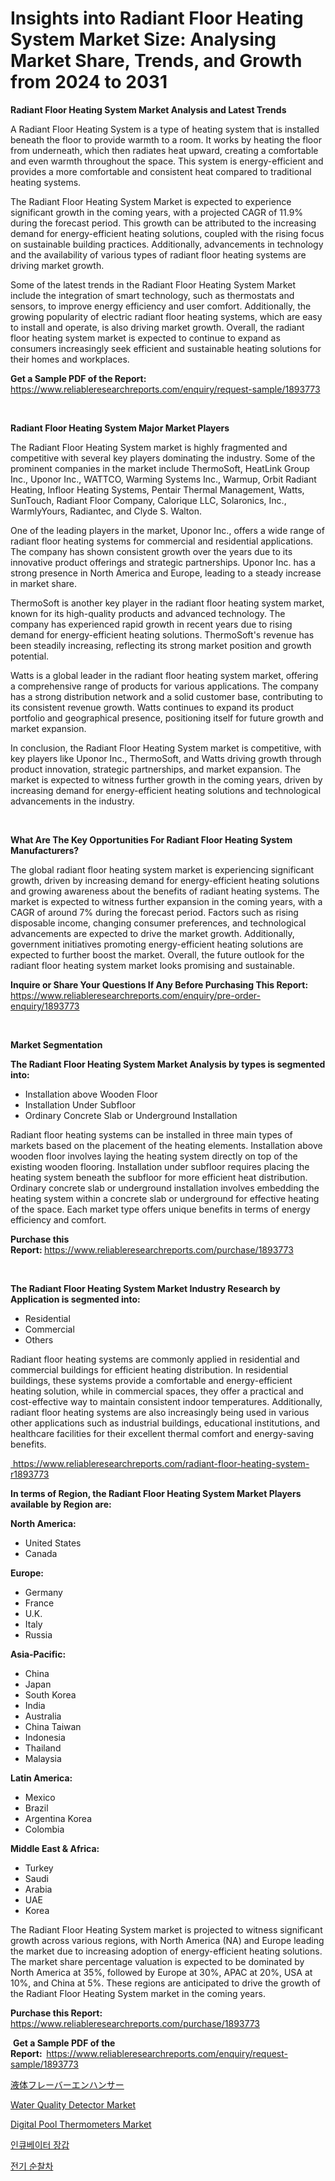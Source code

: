 <p><h1>Insights into Radiant Floor Heating System Market Size: Analysing Market Share, Trends, and Growth from 2024 to 2031</h1></p><p><strong>Radiant Floor Heating System Market Analysis and Latest Trends</strong></p>
<p><p>A Radiant Floor Heating System is a type of heating system that is installed beneath the floor to provide warmth to a room. It works by heating the floor from underneath, which then radiates heat upward, creating a comfortable and even warmth throughout the space. This system is energy-efficient and provides a more comfortable and consistent heat compared to traditional heating systems.</p><p>The Radiant Floor Heating System Market is expected to experience significant growth in the coming years, with a projected CAGR of 11.9% during the forecast period. This growth can be attributed to the increasing demand for energy-efficient heating solutions, coupled with the rising focus on sustainable building practices. Additionally, advancements in technology and the availability of various types of radiant floor heating systems are driving market growth.</p><p>Some of the latest trends in the Radiant Floor Heating System Market include the integration of smart technology, such as thermostats and sensors, to improve energy efficiency and user comfort. Additionally, the growing popularity of electric radiant floor heating systems, which are easy to install and operate, is also driving market growth. Overall, the radiant floor heating system market is expected to continue to expand as consumers increasingly seek efficient and sustainable heating solutions for their homes and workplaces.</p></p>
<p><strong>Get a Sample PDF of the Report:&nbsp;</strong> <a href="https://www.reliableresearchreports.com/enquiry/request-sample/1893773">https://www.reliableresearchreports.com/enquiry/request-sample/1893773</a></p>
<p>&nbsp;</p>
<p><strong>Radiant Floor Heating System Major Market Players</strong></p>
<p><p>The Radiant Floor Heating System market is highly fragmented and competitive with several key players dominating the industry. Some of the prominent companies in the market include ThermoSoft, HeatLink Group Inc., Uponor Inc., WATTCO, Warming Systems Inc., Warmup, Orbit Radiant Heating, Infloor Heating Systems, Pentair Thermal Management, Watts, SunTouch, Radiant Floor Company, Calorique LLC, Solaronics, Inc., WarmlyYours, Radiantec, and Clyde S. Walton.</p><p>One of the leading players in the market, Uponor Inc., offers a wide range of radiant floor heating systems for commercial and residential applications. The company has shown consistent growth over the years due to its innovative product offerings and strategic partnerships. Uponor Inc. has a strong presence in North America and Europe, leading to a steady increase in market share.</p><p>ThermoSoft is another key player in the radiant floor heating system market, known for its high-quality products and advanced technology. The company has experienced rapid growth in recent years due to rising demand for energy-efficient heating solutions. ThermoSoft's revenue has been steadily increasing, reflecting its strong market position and growth potential.</p><p>Watts is a global leader in the radiant floor heating system market, offering a comprehensive range of products for various applications. The company has a strong distribution network and a solid customer base, contributing to its consistent revenue growth. Watts continues to expand its product portfolio and geographical presence, positioning itself for future growth and market expansion.</p><p>In conclusion, the Radiant Floor Heating System market is competitive, with key players like Uponor Inc., ThermoSoft, and Watts driving growth through product innovation, strategic partnerships, and market expansion. The market is expected to witness further growth in the coming years, driven by increasing demand for energy-efficient heating solutions and technological advancements in the industry.</p></p>
<p>&nbsp;</p>
<p><strong>What Are The Key Opportunities For Radiant Floor Heating System Manufacturers?</strong></p>
<p><p>The global radiant floor heating system market is experiencing significant growth, driven by increasing demand for energy-efficient heating solutions and growing awareness about the benefits of radiant heating systems. The market is expected to witness further expansion in the coming years, with a CAGR of around 7% during the forecast period. Factors such as rising disposable income, changing consumer preferences, and technological advancements are expected to drive the market growth. Additionally, government initiatives promoting energy-efficient heating solutions are expected to further boost the market. Overall, the future outlook for the radiant floor heating system market looks promising and sustainable.</p></p>
<p><strong>Inquire or Share Your Questions If Any Before Purchasing This Report:</strong> <a href="https://www.reliableresearchreports.com/enquiry/pre-order-enquiry/1893773">https://www.reliableresearchreports.com/enquiry/pre-order-enquiry/1893773</a></p>
<p>&nbsp;</p>
<p><strong>Market Segmentation</strong></p>
<p><strong>The Radiant Floor Heating System Market Analysis by types is segmented into:</strong></p>
<p><ul><li>Installation above Wooden Floor</li><li>Installation Under Subfloor</li><li>Ordinary Concrete Slab or Underground Installation</li></ul></p>
<p><p>Radiant floor heating systems can be installed in three main types of markets based on the placement of the heating elements. Installation above wooden floor involves laying the heating system directly on top of the existing wooden flooring. Installation under subfloor requires placing the heating system beneath the subfloor for more efficient heat distribution. Ordinary concrete slab or underground installation involves embedding the heating system within a concrete slab or underground for effective heating of the space. Each market type offers unique benefits in terms of energy efficiency and comfort.</p></p>
<p><strong>Purchase this Report:&nbsp;</strong><a href="https://www.reliableresearchreports.com/purchase/1893773">https://www.reliableresearchreports.com/purchase/1893773</a></p>
<p>&nbsp;</p>
<p><strong>The Radiant Floor Heating System Market Industry Research by Application is segmented into:</strong></p>
<p><ul><li>Residential</li><li>Commercial</li><li>Others</li></ul></p>
<p><p>Radiant floor heating systems are commonly applied in residential and commercial buildings for efficient heating distribution. In residential buildings, these systems provide a comfortable and energy-efficient heating solution, while in commercial spaces, they offer a practical and cost-effective way to maintain consistent indoor temperatures. Additionally, radiant floor heating systems are also increasingly being used in various other applications such as industrial buildings, educational institutions, and healthcare facilities for their excellent thermal comfort and energy-saving benefits.</p></p>
<p><a href="https://www.reliableresearchreports.com/radiant-floor-heating-system-r1893773">&nbsp;https://www.reliableresearchreports.com/radiant-floor-heating-system-r1893773</a></p>
<p><strong>In terms of Region, the Radiant Floor Heating System Market Players available by Region are:</strong></p>
<p>
    <p> <strong> North America: </strong>
        <ul>
            <li>United States</li>
            <li>Canada</li>
        </ul>
        </p> 
    <p> <strong> Europe: </strong>
        <ul>
            <li>Germany</li>
            <li>France</li>
            <li>U.K.</li>
            <li>Italy</li>
            <li>Russia</li>
        </ul>
        </p> 
    <p> <strong> Asia-Pacific: </strong>
        <ul>
            <li>China</li>
            <li>Japan</li>
            <li>South Korea</li>
            <li>India</li>
            <li>Australia</li>
            <li>China Taiwan</li>
            <li>Indonesia</li>
            <li>Thailand</li>
            <li>Malaysia</li>
        </ul>
        </p> 
    <p> <strong> Latin America: </strong>
        <ul>
            <li>Mexico</li>
            <li>Brazil</li>
            <li>Argentina Korea</li>
            <li>Colombia</li>
        </ul>
        </p> 
    <p> <strong> Middle East & Africa: </strong>
        <ul>
            <li>Turkey</li>
            <li>Saudi</li>
            <li>Arabia</li>
            <li>UAE</li>
            <li>Korea</li>
        </ul>
    </p>
    </p>
<p><p>The Radiant Floor Heating System market is projected to witness significant growth across various regions, with North America (NA) and Europe leading the market due to increasing adoption of energy-efficient heating solutions. The market share percentage valuation is expected to be dominated by North America at 35%, followed by Europe at 30%, APAC at 20%, USA at 10%, and China at 5%. These regions are anticipated to drive the growth of the Radiant Floor Heating System market in the coming years.</p></p>
<p><strong>Purchase this Report: </strong><a href="https://www.reliableresearchreports.com/purchase/1893773">https://www.reliableresearchreports.com/purchase/1893773</a></p>
<p>&nbsp;<strong>Get a Sample PDF of the Report:&nbsp;&nbsp;</strong><a href="https://www.reliableresearchreports.com/enquiry/request-sample/1893773">https://www.reliableresearchreports.com/enquiry/request-sample/1893773</a></p>
<p><strong></strong></p>
<p><p><a href="https://github.com/oqoeusbvpadwjs08/Market-Research-Report-List-1/blob/main/688602337469.md">液体フレーバーエンハンサー</a></p><p><a href="https://github.com/myacatherineblakecaczo9vcsw/Market-Research-Report-List-2/blob/main/water-quality-detector-market.md">Water Quality Detector Market</a></p><p><a href="https://github.com/irfadac/Market-Research-Report-List-3/blob/main/digital-pool-thermometers-market.md">Digital Pool Thermometers Market</a></p><p><a href="https://github.com/nuekbpymrrz5/Market-Research-Report-List-1/blob/main/417698533506.md">인큐베이터 장갑</a></p><p><a href="https://github.com/BrettWeberrt8767765/Market-Research-Report-List-1/blob/main/724290233507.md">전기 순찰차</a></p></p>